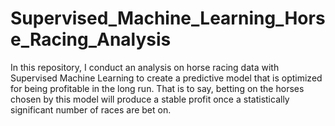 # Supervised_Machine_Learning_Horse_Racing_Analysis
In this repository, I conduct an analysis on horse racing data with Supervised Machine Learning to create a predictive model that is optimized for being profitable in the long run. That is to say, betting on the horses chosen by this model will produce a stable profit once a statistically significant number of races are bet on. 
